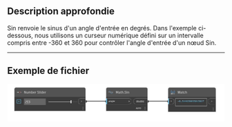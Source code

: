 ## Description approfondie
Sin renvoie le sinus d'un angle d'entrée en degrés. Dans l'exemple ci-dessous, nous utilisons un curseur numérique défini sur un intervalle compris entre -360 et 360 pour contrôler l'angle d'entrée d'un nœud Sin.
___
## Exemple de fichier

![Sin](./DSCore.Math.Sin_img.jpg)

